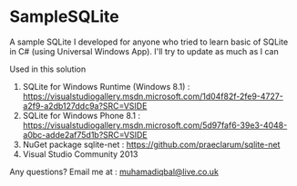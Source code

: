# SampleSQLite
A sample SQLite I developed for anyone who tried to learn basic of SQLite in C# (using Universal Windows App).
I'll try to update as much as I can

Used in this solution
1. SQLite for Windows Runtime (Windows 8.1) : https://visualstudiogallery.msdn.microsoft.com/1d04f82f-2fe9-4727-a2f9-a2db127ddc9a?SRC=VSIDE
2. SQLite for Windows Phone 8.1 : https://visualstudiogallery.msdn.microsoft.com/5d97faf6-39e3-4048-a0bc-adde2af75d1b?SRC=VSIDE
3. NuGet package sqlite-net : https://github.com/praeclarum/sqlite-net
4. Visual Studio Community 2013

Any questions? Email me at : muhamadiqbal@live.co.uk
